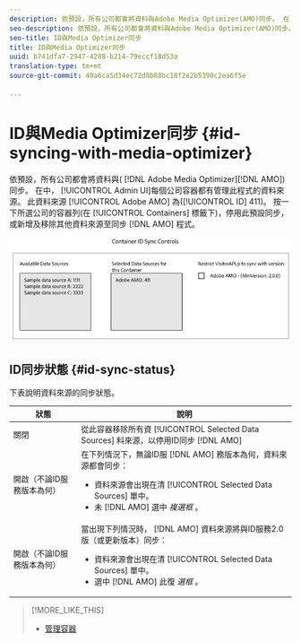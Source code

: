 ```yaml
---
description: 依預設，所有公司都會將資料與Adobe Media Optimizer(AMO)同步。 在「管理員UI」中，每個公司容器都有管理此程式的資料來源。 此資料來源為Adobe AMO(ID 411)。 按一下所選公司的容器列（在「容器」標籤下），停用此預設同步，或新增及移除其他資料來源至AMO同步程式。
seo-description: 依預設，所有公司都會將資料與Adobe Media Optimizer(AMO)同步。 在「管理員UI」中，每個公司容器都有管理此程式的資料來源。 此資料來源為Adobe AMO(ID 411)。 按一下所選公司的容器列（在「容器」標籤下），停用此預設同步，或新增及移除其他資料來源至AMO同步程式。
seo-title: ID與Media Optimizer同步
title: ID與Media Optimizer同步
uuid: b741dfa7-2947-4288-b214-79eccf18d53a
translation-type: tm+mt
source-git-commit: 40a6ca5d34ec72d8b88bc18f2e2b5390c2ea6f5e

---
```



# ID與Media Optimizer同步 {#id-syncing-with-media-optimizer}

依預設，所有公司都會將資料與( [!DNL Adobe Media Optimizer][!DNL AMO])同步。 在中， [!UICONTROL Admin UI]每個公司容器都有管理此程式的資料來源。 此資料來源 [!UICONTROL Adobe AMO] 為([!UICONTROL ID] 411)。 按一下所選公司的容器列(在 [!UICONTROL Containers] 標籤下)，停用此預設同步，或新增及移除其他資料來源至同步 [!DNL AMO] 程式。

![](assets/id-sync.png)

## ID同步狀態 {#id-sync-status}

下表說明資料來源的同步狀態。

| 狀態 | 說明 |
|------ | -------- |
| 關閉 | 從此容器移除所有資 [!UICONTROL Selected Data Sources] 料來源，以停用ID同步 [!DNL AMO] |
| 開啟（不論ID服務版本為何） | 在下列情況下，無論ID服 [!DNL AMO] 務版本為何，資料來源都會同步： <ul><li>資料來源會出現在清 [!UICONTROL Selected Data Sources] 單中。</li><li>未 [!DNL AMO] 選中 *複選框* 。</li></ul> |
| 開啟（不論ID服務版本為何） | 當出現下列情況時， [!DNL AMO] 資料來源將與ID服務2.0版（或更新版本）同步： <ul><li>資料來源會出現在清 [!UICONTROL Selected Data Sources] 單中。</li><li>選中 [!DNL AMO] 此復 *選框* 。</li></ul> |

>[!MORE_LIKE_THIS]
>
>* [管理容器](../companies/admin-manage-containers.md#task_61DB5CEECC5049DD8D059C642AC3F967)

